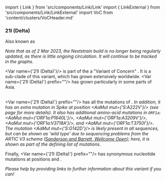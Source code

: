 import { Link } from 'src/components/Link/Link'
import { LinkExternal } from 'src/components/Link/LinkExternal'
import VoC from 'content/clusters/VoCHeader.md'

<VoC/>

### 21I (Delta)
Also known as <Who name="Delta" />

_Note that as of 2 Mar 2023, the Nextstrain build is no longer being regularly updated, as there is little ongoing circulation. It will continue to be tracked in the graphs._

<Var name={'21I (Delta)'}/> is part of the a "Variant of Concern" <Who name="Delta" />. It is a sub-clade of this variant, which has grown extensively worldwide.  <Var name={'21I (Delta)'} prefix=""/> has grown particularly in some parts of Asia.
<br /><br />

<Var name={'21I (Delta)'} prefix=""/> has all the mutations of <Var name="21A (Delta)" prefix=""/>. In addition, it has an extra mutation in Spike at position <AaMut mut={'S:A222V'}/> (see <Var name="20E (EU1)" prefix=""/> page for more details). It also has additional amino-acid mutations in <code>ORF1a</code>: <AaMut mut={'ORF1a:P1640L'}/>, <AaMut mut={'ORF1a:A3209V'}/>, <AaMut mut={'ORF1a:V3718A'}/>, and <AaMut mut={'ORF1a:T3750I'}/>. The mutation <AaMut mut={'S:G142D'}/> is likely present in all <Who name="Delta" /> sequences, but can be shown as 'wild type' due to sequencing problems from the ARTIC V3 schema ([Sanderson and Barrett, Wellcome Open](https://wellcomeopenresearch.org/articles/6-305/v1)); here, it is shown as part of the defining list of mutations. 

Finally, <Var name={'21I (Delta)'} prefix=""/> has synonymous nucleotide mutations at positions <NucMut mut="A5584G" /> and <NucMut mut="C13019T" />.


_Please help by providing links to further information about this variant if you can!_
